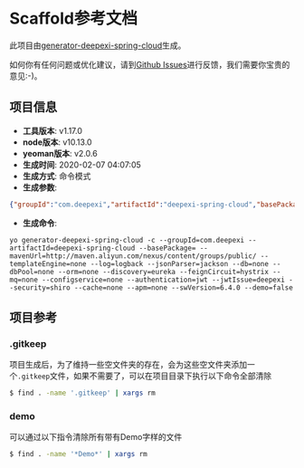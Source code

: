 # Scaffold参考文档

此项目由[generator-deepexi-spring-cloud](https://github.com/deepexi/generator-deepexi-spring-cloud)生成。

如何你有任何问题或优化建议，请到[Github Issues](https://github.com/deepexi/generator-deepexi-spring-cloud/issues)进行反馈，我们需要你宝贵的意见:-)。

## 项目信息

- **工具版本**: v1.17.0
- **node版本**: v10.13.0
- **yeoman版本**: v2.0.6
- **生成时间**: 2020-02-07 04:07:05
- **生成方式**: 命令模式
- **生成参数**: 
```json
{"groupId":"com.deepexi","artifactId":"deepexi-spring-cloud","basePackage":"com.deepexi","mavenUrl":"http://maven.aliyun.com/nexus/content/groups/public/","templateEngine":"none","log":"logback","jsonParser":"jackson","db":"none","dbPool":"none","orm":"none","discovery":"eureka","feignCircuit":"hystrix","mq":"none","configservice":"none","authentication":"jwt","jwtIssue":"deepexi","security":"shiro","cache":"none","apm":"none","swVersion":"6.4.0","demo":false,"mode":"command","cli":"yo generator-deepexi-spring-cloud -c --groupId=com.deepexi --artifactId=deepexi-spring-cloud --basePackage= --mavenUrl=http://maven.aliyun.com/nexus/content/groups/public/ --templateEngine=none --log=logback --jsonParser=jackson --db=none --dbPool=none --orm=none --discovery=eureka --feignCircuit=hystrix --mq=none --configservice=none --authentication=jwt --jwtIssue=deepexi --security=shiro --cache=none --apm=none --swVersion=6.4.0 --demo=false","version":"1.17.0","basePath":"com/deepexi","conditions":{"eureka":true,"jackson":true,"jwt":true,"shiro":true,"logback":true},"openfeign":true}
```
- **生成命令**: 
```text
yo generator-deepexi-spring-cloud -c --groupId=com.deepexi --artifactId=deepexi-spring-cloud --basePackage= --mavenUrl=http://maven.aliyun.com/nexus/content/groups/public/ --templateEngine=none --log=logback --jsonParser=jackson --db=none --dbPool=none --orm=none --discovery=eureka --feignCircuit=hystrix --mq=none --configservice=none --authentication=jwt --jwtIssue=deepexi --security=shiro --cache=none --apm=none --swVersion=6.4.0 --demo=false
```

## 项目参考

### .gitkeep

项目生成后，为了维持一些空文件夹的存在，会为这些空文件夹添加一个`.gitkeep`文件，如果不需要了，可以在项目目录下执行以下命令全部清除

```bash
$ find . -name '.gitkeep' | xargs rm
```

### demo

可以通过以下指令清除所有带有Demo字样的文件

```bash
$ find . -name '*Demo*' | xargs rm
```
